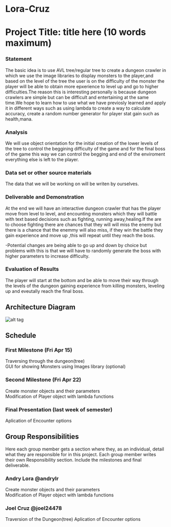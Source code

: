 # Lora-Cruz

# Project Title: title here (10 words maximum)

### Statement  
The basic idea is to use AVL tree/regular tree to create a dungeon crawler in which we use the image libraries to display monsters to the player,and based on the level of the tree the user is on the difficulty of the monster the player will be able to obtain more epxerience to level up and go to higher difficulties.The reason this is interesting personally is because dungeon crawlers are simple but can be difficult and entertaining at the same time.We hope to learn how to use what we have previosly learned and apply it in different ways such as using lambda to create a way to calculate accuracy, create a random number generator for player stat gain such as health,mana.

### Analysis  
We will use object orientation for the initial creation of the lower levels of the tree to control the beggining difficulty of the game and for the final boss of the game this way we can control the begging and end of the enviroment everything else is left to the player.

### Data set or other source materials
The data that we will be working on will be writen by ourselves.

### Deliverable and Demonstration
At the end we will have an interactive dungeon crawler that has the player move from level to level, and encounting monsters which they will battle with text based decisions such as fighting, running away,healing.If the are to choose fighting there are chances that they will will miss the enemy but there is a chance that the enemmy will also miss, if they win the battle they gain experience and move up ,this will repeat until they reach the boss.

-Potential changes are being able to go up and down by choice but problems with this is that we will have to randomly generate the boss with higher parameters to increase difficulty.

### Evaluation of Results

The player will start at the bottom and be able to move their way through the levels of the dungeon gaining experience from killing monsters, leveling up and eveutally reach the final boss.

## Architecture Diagram
![alt tag](http://i795.photobucket.com/albums/yy234/joel24478/Screen%20Shot%202016-04-05%20at%207.59.25%20PM_zpsoo4veaqj.png)

## Schedule

### First Milestone (Fri Apr 15)  

Traversing through the dungeon(tree)  
GUI for showing Monsters using Images library (optional)  

### Second Milestone (Fri Apr 22)  

Create monster objects and their parameters  
Modification of Player object with lambda functions  

### Final Presentation (last week of semester)

Aplication of Encounter options  

## Group Responsibilities
Here each group member gets a section where they, as an individual, detail what they are responsible for in this project. Each group member writes their own Responsibility section. Include the milestones and final deliverable.



### Andry Lora @andrylr
Create monster objects and their parameters  
Modification of Player object with lambda functions

### Joel Cruz @joel24478
Traversion of the Dungeon(tree)
Aplication of Encounter options




 
